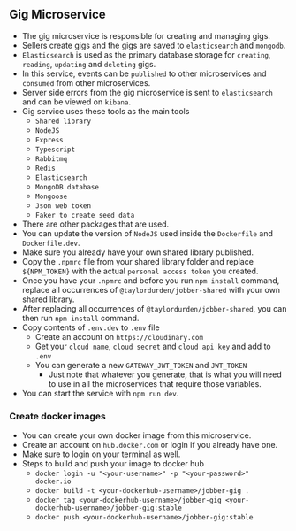 ## Gig Microservice

- The gig microservice is responsible for creating and managing gigs.
- Sellers create gigs and the gigs are saved to `elasticsearch` and `mongodb`.
- `Elasticsearch` is used as the primary database storage for `creating`, `reading`, `updating` and `deleting` gigs.
- In this service, events can be `published` to other microservices and `consumed` from other microservices.
- Server side errors from the gig microservice is sent to `elasticsearch` and can be viewed on `kibana`.
- Gig service uses these tools as the main tools
  - `Shared library`
  - `NodeJS`
  - `Express`
  - `Typescript`
  - `Rabbitmq`
  - `Redis`
  - `Elasticsearch`
  - `MongoDB database`
  - `Mongoose`
  - `Json web token`
  - `Faker to create seed data`
- There are other packages that are used.
- You can update the version of `NodeJS` used inside the `Dockerfile` and `Dockerfile.dev`.
- Make sure you already have your own shared library published.
- Copy the `.npmrc` file from your shared library folder and replace `${NPM_TOKEN}` with the actual `personal access token` you created.
- Once you have your `.npmrc` and before you run `npm install` command, replace all occurrences of `@taylordurden/jobber-shared` with your own shared library.
- After replacing all occurrences of `@taylordurden/jobber-shared`, you can then run `npm install` command.
- Copy contents of `.env.dev` to `.env` file
  - Create an account on `https://cloudinary.com`
  - Get your `cloud name`, `cloud secret` and `cloud api key` and add to `.env`
  - You can generate a new `GATEWAY_JWT_TOKEN` and `JWT_TOKEN`
    - Just note that whatever you generate, that is what you will need to use in all the microservices that require those variables.
- You can start the service with `npm run dev`.

### Create docker images

- You can create your own docker image from this microservice.
- Create an account on `hub.docker.com` or login if you already have one.
- Make sure to login on your terminal as well.
- Steps to build and push your image to docker hub
  - `docker login -u "<your-username>" -p "<your-password>" docker.io`
  - `docker build -t <your-dockerhub-username>/jobber-gig .`
  - `docker tag <your-dockerhub-username>/jobber-gig <your-dockerhub-username>/jobber-gig:stable`
  - `docker push <your-dockerhub-username>/jobber-gig:stable`
